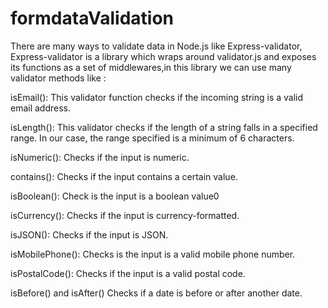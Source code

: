 # formdataValidation
There are many ways to validate data in Node.js like Express-validator,
 Express-validator is a library which wraps around validator.js and exposes its functions as a set of middlewares,in this library we can use many validator methods like : 
 
 isEmail(): This validator function checks if the incoming string is a valid email address.
 
 isLength(): This validator checks if the length of a string falls in a specified range. In our case, the range specified is a minimum of 6 characters.
 
 isNumeric(): Checks if the input is numeric.
 
 contains(): Checks if the input contains a certain value.
 
 isBoolean(): Check is the input is a boolean value0
 
 isCurrency(): Checks if the input is currency-formatted.
 
 isJSON(): Checks if the input is JSON.
 
 isMobilePhone(): Checks is the input is a valid mobile phone number.
 
 isPostalCode(): Checks if the input is a valid postal code.
 
 isBefore() and isAfter() Checks if a date is before or after another date.
